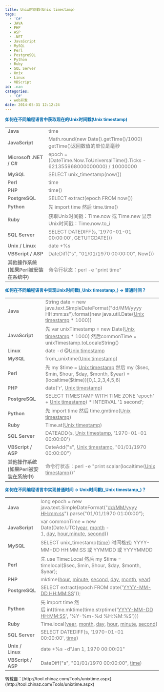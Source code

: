 ```yaml
---
title: Unix时间戳(Unix timestamp)
tags:
  - 'C#'
  - JAVA
  - PHP
  - ASP
  - .NET
  - JavaScript
  - MySQL
  - Perl
  - PostgreSQL
  - Python
  - Ruby
  - SQL Server
  - Unix
  - Linux
  - VBScript
id: .nan
categories:
  - 'C#'
  - web开发
date: 2014-05-31 12:12:24
---
```


<div class="utddiv" style="font-weight: bold; color: #006aad;">如何在不同编程语言中获取现在的Unix时间戳(Unix timestamp)</div>
<!--more-->
<table style="color: #777777;">
<tbody>
<tr>
<td class="uttd" style="font-weight: bold;">Java</td>
<td>time</td>
</tr>
<tr>
<td class="uttd" style="font-weight: bold;">JavaScript</td>
<td>Math.round(new Date().getTime()/1000)
getTime()返回数值的单位是毫秒</td>
</tr>
<tr>
<td class="uttd" style="font-weight: bold;">Microsoft .NET / C#</td>
<td>epoch = (DateTime.Now.ToUniversalTime().Ticks - 621355968000000000) / 10000000</td>
</tr>
<tr>
<td class="uttd" style="font-weight: bold;">MySQL</td>
<td>SELECT unix_timestamp(now())</td>
</tr>
<tr>
<td class="uttd" style="font-weight: bold;">Perl</td>
<td>time</td>
</tr>
<tr>
<td class="uttd" style="font-weight: bold;">PHP</td>
<td>time()</td>
</tr>
<tr>
<td class="uttd" style="font-weight: bold;">PostgreSQL</td>
<td>SELECT extract(epoch FROM now())</td>
</tr>
<tr>
<td class="uttd" style="font-weight: bold;">Python</td>
<td>先 import time 然后 time.time()</td>
</tr>
<tr>
<td class="uttd" style="font-weight: bold;">Ruby</td>
<td>获取Unix时间戳：Time.now 或 Time.new
显示Unix时间戳：Time.now.to_i</td>
</tr>
<tr>
<td class="uttd" style="font-weight: bold;">SQL Server</td>
<td>SELECT DATEDIFF(s, '1970-01-01 00:00:00', GETUTCDATE())</td>
</tr>
<tr>
<td class="uttd" style="font-weight: bold;">Unix / Linux</td>
<td>date +%s</td>
</tr>
<tr>
<td class="uttd" style="font-weight: bold;">VBScript / ASP</td>
<td>DateDiff("s", "01/01/1970 00:00:00", Now())</td>
</tr>
<tr>
<td class="uttd" style="font-weight: bold;">其他操作系统
(如果Perl被安装在系统中)</td>
<td>命令行状态：perl -e "print time"</td>
</tr>
</tbody>
</table>
<div class="utddiv" style="font-weight: bold; color: #006aad;">如何在不同编程语言中实现Unix时间戳(_Unix timestamp_) → 普通时间？</div>
<table class="getcurrentunixtimetable" style="color: #777777;">
<tbody>
<tr>
<td class="uttd" style="font-weight: bold;">Java</td>
<td>String date = new java.text.SimpleDateFormat("dd/MM/yyyy HH:mm:ss").format(new java.util.Date(<span style="text-decoration: underline;">Unix timestamp</span> * 1000))</td>
</tr>
<tr>
<td class="uttd" style="font-weight: bold;">JavaScript</td>
<td>先 var unixTimestamp = new Date(<span style="text-decoration: underline;">Unix timestamp</span> * 1000) 然后commonTime = unixTimestamp.toLocaleString()</td>
</tr>
<tr>
<td class="uttd" style="font-weight: bold;">Linux</td>
<td>date -d @<span style="text-decoration: underline;">Unix timestamp</span></td>
</tr>
<tr>
<td class="uttd" style="font-weight: bold;">MySQL</td>
<td>from_unixtime(<span style="text-decoration: underline;">Unix timestamp</span>)</td>
</tr>
<tr>
<td class="uttd" style="font-weight: bold;">Perl</td>
<td>先 my $time = <span style="text-decoration: underline;">Unix timestamp</span> 然后 my ($sec, $min, $hour, $day, $month, $year) = (localtime($time))[0,1,2,3,4,5,6]</td>
</tr>
<tr>
<td class="uttd" style="font-weight: bold;">PHP</td>
<td>date('r', <span style="text-decoration: underline;">Unix timestamp</span>)</td>
</tr>
<tr>
<td class="uttd" style="font-weight: bold;">PostgreSQL</td>
<td>SELECT TIMESTAMP WITH TIME ZONE 'epoch' + <span style="text-decoration: underline;">Unix timestamp</span>) * INTERVAL '1 second';</td>
</tr>
<tr>
<td class="uttd" style="font-weight: bold;">Python</td>
<td>先 import time 然后 time.gmtime(<span style="text-decoration: underline;">Unix timestamp</span>)</td>
</tr>
<tr>
<td class="uttd" style="font-weight: bold;">Ruby</td>
<td>Time.at(<span style="text-decoration: underline;">Unix timestamp</span>)</td>
</tr>
<tr>
<td class="uttd" style="font-weight: bold;">SQL Server</td>
<td>DATEADD(s, <span style="text-decoration: underline;">Unix timestamp</span>, '1970-01-01 00:00:00')</td>
</tr>
<tr>
<td class="uttd" style="font-weight: bold;">VBScript / ASP</td>
<td>DateAdd("s", <span style="text-decoration: underline;">Unix timestamp</span>, "01/01/1970 00:00:00")</td>
</tr>
<tr>
<td class="uttd" style="font-weight: bold;">其他操作系统
(如果Perl被安装在系统中)</td>
<td>命令行状态：perl -e "print scalar(localtime(<span style="text-decoration: underline;">Unix timestamp</span>))"</td>
</tr>
</tbody>
</table>
<div class="utddiv" style="font-weight: bold; color: #006aad;">如何在不同编程语言中实现普通时间 → Unix时间戳(_Unix timestamp_)？</div>
<table style="color: #777777;">
<tbody>
<tr>
<td class="uttd" style="font-weight: bold;">Java</td>
<td>long epoch = new java.text.SimpleDateFormat("<span style="text-decoration: underline;">dd/MM/yyyy HH:mm:ss</span>").parse("01/01/1970 01:00:00");</td>
</tr>
<tr>
<td class="uttd" style="font-weight: bold;">JavaScript</td>
<td>var commonTime = new Date(Date.UTC(<span style="text-decoration: underline;">year</span>, <span style="text-decoration: underline;">month</span> - 1, <span style="text-decoration: underline;">day</span>, <span style="text-decoration: underline;">hour</span>,<span style="text-decoration: underline;">minute</span>, <span style="text-decoration: underline;">second</span>))</td>
</tr>
<tr>
<td class="uttd" style="font-weight: bold;">MySQL</td>
<td>SELECT unix_timestamp(<span style="text-decoration: underline;">time</span>)
时间格式: YYYY-MM-DD HH:MM:SS 或 YYMMDD 或 YYYYMMDD</td>
</tr>
<tr>
<td class="uttd" style="font-weight: bold;">Perl</td>
<td>先 use Time::Local 然后 my $time = timelocal($sec, $min, $hour, $day, $month, $year);</td>
</tr>
<tr>
<td class="uttd" style="font-weight: bold;">PHP</td>
<td>mktime(<span style="text-decoration: underline;">hour</span>, <span style="text-decoration: underline;">minute</span>, <span style="text-decoration: underline;">second</span>, <span style="text-decoration: underline;">day</span>, <span style="text-decoration: underline;">month</span>, <span style="text-decoration: underline;">year</span>)</td>
</tr>
<tr>
<td class="uttd" style="font-weight: bold;">PostgreSQL</td>
<td>SELECT extract(epoch FROM date('<span style="text-decoration: underline;">YYYY-MM-DD HH:MM:SS</span>'));</td>
</tr>
<tr>
<td class="uttd" style="font-weight: bold;">Python</td>
<td>先 import time 然后 int(time.mktime(time.strptime('<span style="text-decoration: underline;">YYYY-MM-DD HH:MM:SS</span>', '%Y-%m-%d %H:%M:%S')))</td>
</tr>
<tr>
<td class="uttd" style="font-weight: bold;">Ruby</td>
<td>Time.local(<span style="text-decoration: underline;">year</span>, <span style="text-decoration: underline;">month</span>, <span style="text-decoration: underline;">day</span>, <span style="text-decoration: underline;">hour</span>, <span style="text-decoration: underline;">minute</span>, <span style="text-decoration: underline;">second</span>)</td>
</tr>
<tr>
<td class="uttd" style="font-weight: bold;">SQL Server</td>
<td>SELECT DATEDIFF(s, '1970-01-01 00:00:00', <span style="text-decoration: underline;">time</span>)</td>
</tr>
<tr>
<td class="uttd" style="font-weight: bold;">Unix / Linux</td>
<td>date +%s -d"Jan 1, 1970 00:00:01"</td>
</tr>
<tr>
<td class="uttd" style="font-weight: bold;">VBScript / ASP</td>
<td>DateDiff("s", "01/01/1970 00:00:00", <span style="text-decoration: underline;">time</span>)</td>
</tr>
</tbody>
</table>
转载自：[http://tool.chinaz.com/Tools/unixtime.aspx](http://tool.chinaz.com/Tools/unixtime.aspx)